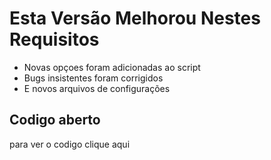 # Esta Versão Melhorou Nestes Requisitos
- Novas opçoes foram adicionadas ao script
- Bugs insistentes foram corrigidos
- E novos arquivos de configurações

## Codigo aberto
para ver o codigo clique aqui
